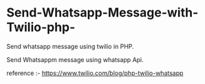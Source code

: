 # Send-Whatsapp-Message-with-Twilio-php-

Send whatsapp message using twilio in PHP.

Send Whatsappm message using whatsapp Api.

reference :- https://www.twilio.com/blog/php-twilio-whatsapp